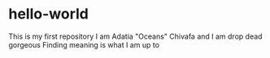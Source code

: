 # hello-world
This is my first repository
I am Adatia "Oceans" Chivafa and I am drop dead gorgeous
Finding meaning is what I am up to
